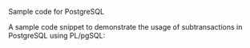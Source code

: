 Sample code for PostgreSQL


A sample code snippet to demonstrate the usage of subtransactions in PostgreSQL using PL/pgSQL:
